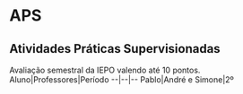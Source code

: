 # APS
## Atividades Práticas Supervisionadas
Avaliação semestral da IEPO valendo até 10 pontos.
Aluno|Professores|Período
--|--|--
Pablo|André e Simone|2º

